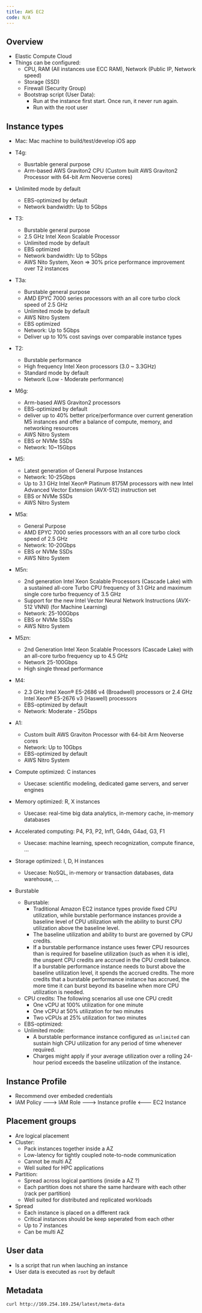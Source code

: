 ```yaml
---
title: AWS EC2
code: N/A
---
```


## Overview

- Elastic Compute Cloud
- Things can be configured:
  - CPU, RAM (All instances use ECC RAM), Network (Public IP, Network speed)
  - Storage (SSD)
  - Firewall (Security Group)
  - Bootstrap script (User Data):
    - Run at the instance first start. Once run, it never run again.
    - Run with the root user

## Instance types

- Mac: Mac machine to build/test/develop iOS app

- T4g:

  - Busrtable general purpose
  - Arm-based AWS Graviton2 CPU (Custom built AWS Graviton2 Processor with 64-bit Arm Neoverse cores)

- Unlimited mode by default

  - EBS-optimized by default
  - Network bandwidth: Up to 5Gbps

- T3:

  - Burstable general purpose
  - 2.5 GHz Intel Xeon Scalable Processor
  - Unlimited mode by default
  - EBS optimized
  - Network bandwidth: Up to 5Gbps
  - AWS Nito System, Xeon => 30% price performance improvement over T2 instances

- T3a:

  - Burstable general purpose
  - AMD EPYC 7000 series processors with an all core turbo clock speed of 2.5 GHz
  - Unlimited mode by default
  - AWS Nitro System
  - EBS optimized
  - Network: Up to 5Gbps
  - Deliver up to 10% cost savings over comparable instance types

- T2:

  - Burstable performance
  - High frequency Intel Xeon processors (3.0 ~ 3.3GHz)
  - Standard mode by default
  - Network (Low - Moderate performance)

- M6g:

  - Arm-based AWS Graviton2 processors
  - EBS-optimized by default
  - deliver up to 40% better price/performance over current generation M5 instances and offer a balance of compute, memory, and networking resources
  - AWS Nitro System
  - EBS or NVMe SSDs
  - Network: 10~15Gbps

- M5:

  - Latest generation of General Purpose Instances
  - Network: 10-25Gbps
  - Up to 3.1 GHz Intel Xeon® Platinum 8175M processors with new Intel Advanced Vector Extension (AVX-512) instruction set
  - EBS or NVMe SSDs
  - AWS Nitro System

- M5a:

  - General Purpose
  - AMD EPYC 7000 series processors with an all core turbo clock speed of 2.5 GHz
  - Network: 10-20Gbps
  - EBS or NVMe SSDs
  - AWS Nitro System

- M5n:

  - 2nd generation Intel Xeon Scalable Processors (Cascade Lake) with a sustained all-core Turbo CPU frequency of 3.1 GHz and maximum single core turbo frequency of 3.5 GHz
  - Support for the new Intel Vector Neural Network Instructions (AVX-512 VNNI) (for Machine Learning)
  - Network: 25-100Gbps
  - EBS or NVMe SSDs
  - AWS Nitro System

- M5zn:

  - 2nd Generation Intel Xeon Scalable Processors (Cascade Lake) with an all-core turbo frequency up to 4.5 GHz
  - Network 25-100Gbps
  - High single thread performance

- M4:

  - 2.3 GHz Intel Xeon® E5-2686 v4 (Broadwell) processors or 2.4 GHz Intel Xeon® E5-2676 v3 (Haswell) processors
  - EBS-optimized by default
  - Network: Moderate - 25Gbps

- A1:

  - Custom built AWS Graviton Processor with 64-bit Arm Neoverse cores
  - Network: Up to 10Gbps
  - EBS-optimized by default
  - AWS Nitro System

- Compute optimized: C instances

  - Usecase: scientific modeling, dedicated game servers, and server engines

- Memory optimized: R, X instances

  - Usecase: real-time big data analytics, in-memory cache, in-memory databases

- Accelerated computing: P4, P3, P2, Inf1, G4dn, G4ad, G3, F1

  - Usecase: machine learning, speech recognization, compute finance, ...

- Storage optimized: I, D, H instances

  - Usecase: NoSQL, in-memory or transaction databases, data warehouse, ...

- Burstable
  - Burstable:
    - Traditional Amazon EC2 instance types provide fixed CPU utilization, while burstable performance instances provide a baseline level of CPU utilization with the ability to burst CPU utilization above the baseline level.
    - The baseline utilization and ability to burst are governed by CPU credits.
    - If a burstable performance instance uses fewer CPU resources than is required for baseline utilization (such as when it is idle), the unspent CPU credits are accrued in the CPU credit balance. If a burstable performance instance needs to burst above the baseline utilization level, it spends the accrued credits. The more credits that a burstable performance instance has accrued, the more time it can burst beyond its baseline when more CPU utilization is needed.
  - CPU credits: The following scenarios all use one CPU credit
    - One vCPU at 100% utilization for one minute
    - One vCPU at 50% utilization for two minutes
    - Two vCPUs at 25% utilization for two minutes
  - EBS-optimized:
  - Unlimited mode:
    - A burstable performance instance configured as `unlimited` can sustain high CPU utilization for any period of time whenever required.
    - Charges might apply if your average utilization over a rolling 24-hour period exceeds the baseline utilization of the instance.

## Instance Profile

- Recommend over embeded credentials
- IAM Policy ---> IAM Role ---> Instance profile <--- EC2 Instance

## Placement groups

- Are logical placement
- Cluster:
  - Pack instances together inside a AZ
  - Low-latency for tightly coupled note-to-node communication
  - Cannot be multi AZ
  - Well suited for HPC applications
- Partition:
  - Spread across logical partitions (inside a AZ ?)
  - Each partition does not share the same hardware with each other (rack per partition)
  - Well suited for distributed and replicated workloads
- Spread
  - Each instance is placed on a different rack
  - Critical instances should be keep seperated from each other
  - Up to 7 instances
  - Can be multi AZ

## User data

- Is a script that run when lauching an instance
- User data is executed as `root` by default

## Metadata

```bash
curl http://169.254.169.254/latest/meta-data
```
